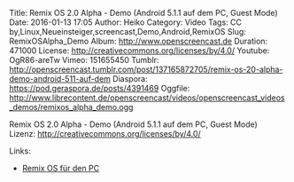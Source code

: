 Title: Remix OS 2.0 Alpha - Demo (Android 5.1.1 auf dem PC, Guest Mode)
Date: 2016-01-13 17:05
Author: Heiko
Category: Video
Tags: CC by,Linux,Neueinsteiger,screencast,Demo,Android,RemixOS
Slug: RemixOSAlpha_Demo
Album: http://www.openscreencast.de
Duration: 471000
License: http://creativecommons.org/licenses/by/4.0/
Youtube: OgR86-areTw
Vimeo: 151655450
Tumblr: http://openscreencast.tumblr.com/post/137165872705/remix-os-20-alpha-demo-android-511-auf-dem
Diaspora: https://pod.geraspora.de/posts/4391469
Oggfile: http://www.librecontent.de/openscreencast/videos/openscreencast_videos_demos/remixos_alpha_demo.ogg

Remix OS 2.0 Alpha - Demo (Android 5.1.1 auf dem PC, Guest Mode)  
Lizenz: <http://creativecommons.org/licenses/by/4.0/>  
  

Links:

  * [Remix OS für den PC](http://www.jide.com/en/remixos-for-pc)

